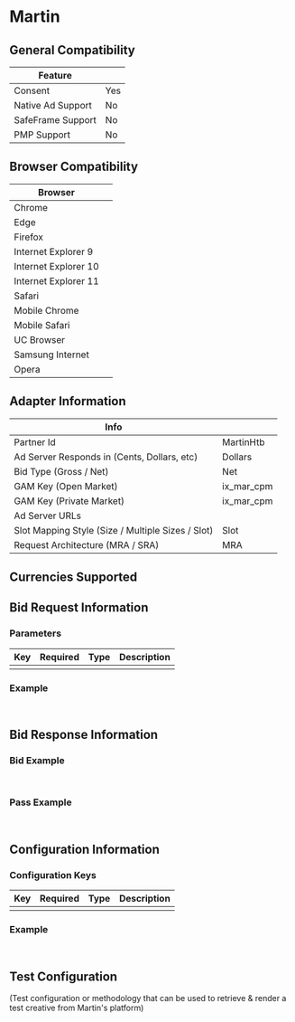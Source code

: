 # Martin
## General Compatibility
|Feature|  |
|---|---|
| Consent | Yes |
| Native Ad Support | No |
| SafeFrame Support | No |
| PMP Support | No |
 
## Browser Compatibility
| Browser |  |
|--- |---|
| Chrome |  |
| Edge |  |
| Firefox |  |
| Internet Explorer 9 |  |
| Internet Explorer 10 |  |
| Internet Explorer 11 |  |
| Safari |  |
| Mobile Chrome | |
| Mobile Safari | |
| UC Browser | |
| Samsung Internet | |
| Opera | |
 
## Adapter Information
| Info | |
|---|---|
| Partner Id | MartinHtb |
| Ad Server Responds in (Cents, Dollars, etc) | Dollars |
| Bid Type (Gross / Net) | Net |
| GAM Key (Open Market) | ix_mar_cpm |
| GAM Key (Private Market) | ix_mar_cpm |
| Ad Server URLs | |
| Slot Mapping Style (Size / Multiple Sizes / Slot) | Slot |
| Request Architecture (MRA / SRA) | MRA |
 
## Currencies Supported
 
## Bid Request Information
### Parameters
| Key | Required | Type | Description |
|---|---|---|---|
| | | | |
 
### Example
```javascript
 
```
 
## Bid Response Information
### Bid Example
```javascript
 
```
### Pass Example
```javascript
 
```
 
## Configuration Information
### Configuration Keys
| Key | Required | Type | Description |
|---|---|---|---|
| | | | |
### Example
```javascript
 
```

## Test Configuration
(Test configuration or methodology that can be used to retrieve & render a test creative from Martin's platform)
```javascript
 
```
